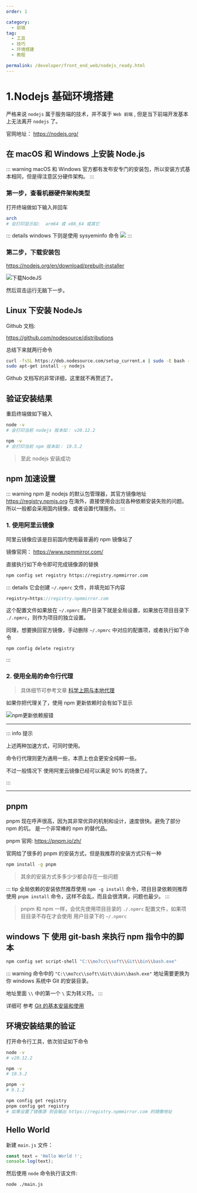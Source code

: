 ```yaml
---
order: 1

category:
  - 前端
tag:
  - 工具
  - 技巧
  - 环境搭建
  - 教程

permalink: /developer/front_end_web/nodejs_ready.html
---
```


# 1.Nodejs 基础环境搭建

严格来说 `nodejs` 属于服务端的技术，并不属于 `Web 前端` , 但是当下前端开发基本上无法离开 `nodejs` 了。

官网地址：
https://nodejs.org/

## 在 macOS 和 Windows 上安装 Node.js

::: warning
macOS 和 Windows 官方都有发布安专门的安装包，所以安装方式基本相同，但是得注意区分硬件架构。
:::

### 第一步，查看机器硬件架构类型

打开终端做如下输入并回车

```bash
arch
# 会打印显示如:  arm64 或 x86_64 或其它
```

::: details windows 下则是使用 sysyeminfo 命令
![](../image/sysyeminfo.png)
:::

### 第二步，下载安装包

https://nodejs.org/en/download/prebuilt-installer

![下载NodeJS](./image/download_nodejs.png)

然后双击运行无脑下一步。

## Linux 下安装 NodeJs

Github 文档:

https://github.com/nodesource/distributions

总结下来就两行命令

```bash
curl -fsSL https://deb.nodesource.com/setup_current.x | sudo -E bash -
sudo apt-get install -y nodejs
```

Github 文档写的非常详细，这里就不再赘述了。

## 验证安装结果

重启终端做如下输入

```bash
node -v
# 会打印当前 nodejs 版本如： v20.12.2

npm -v
# 会打印当前 npm 版本如： 10.5.2
```

> 至此 nodejs 安装成功

## npm 加速设置

::: warning
npm 是 nodejs 的默认包管理器，其官方镜像地址 <https://registry.npmjs.org> 在海外，直接使用会出现各种依赖安装失败的问题。
所以一般都会采用国内镜像，或者设置代理服务。
:::

### 1. 使用阿里云镜像

阿里云镜像应该是目前国内使用最普遍的 npm 镜像站了

镜像官网：
https://www.npmmirror.com/

直接执行如下命令即可完成镜像源的替换

```bash
npm config set registry https://registry.npmmirror.com
```

::: details
它会创建 `~/.npmrc` 文件，并填充如下内容

```js
registry=https://registry.npmmirror.com
```

这个配置文件如果放在 `~/.npmrc` 用户目录下就是全局设置，如果放在项目目录下 `./.npmrc`，则作为项目的独立设置。

同理，想要换回官方镜像，手动删除 `~/.npmrc` 中对应的配置项，或者执行如下命令

```bash
npm config delete registry
```

:::

### 2. 使用全局的命令行代理

> 具体细节可参考文章 [科学上网与本地代理](/tutorial/proxy_wall_ready.html)

如果你把代理关了，使用 npm 更新依赖时会有如下显示

![npm更新依赖报错](./image/npm_local_propxy.png)

---

::: info 提示

上述两种加速方式，可同时使用。

命令行代理则更为通用一些，本质上也会更安全纯粹一些。

不过一般情况下 使用阿里云镜像已经可以满足 90% 的场景了。

:::

---

## pnpm

pnpm 现在呼声很高，因为其非常优异的机制和设计，速度很快。避免了部分 npm 的坑。
是一个非常棒的 npm 的替代品。

pnpm 官网:
https://pnpm.io/zh/

官网给了很多的 pnpm 的安装方式，但是我推荐的安装方式只有一种

```bash
npm install -g pnpm
```

> 其余的安装方式多多少少都会存在一些问题

::: tip
全局依赖的安装依然推荐使用 `npm -g install` 命令，项目目录依赖则推荐使用 `pnpm install` 命令，这样不会乱，而且会很清爽，问题也最少。
:::

> pnpm 和 npm 一样，会优先使用项目目录的 `./.npmrc` 配置文件，如果项目目录不存在才会使用 用户目录下的 `~/.npmrc`

## windows 下 使用 git-bash 来执行 npm 指令中的脚本

```bash
npm config set script-shell "C:\\mo7cc\\soft\\Git\\bin\\bash.exe"

```

::: warning
命令中的 `"C:\\mo7cc\\soft\\Git\\bin\\bash.exe"` 地址需要更换为你 windows 系统中 Git 的安装目录。

地址里面 `\\` 中的第一个 `\` 实为转义符。
:::

详细可 参考 [Git 的基本安装和使用](../../tools/git/)

## 环境安装结果的验证

打开命令行工具，依次验证如下命令

```bash
node -v
# v20.12.2

npm -v
# 10.5.2

pnpm -v
# 9.1.2

npm config get registry
pnpm config get registry
# 如果设置了镜像源 则会输出 https://registry.npmmirror.com 的镜像地址

```

## Hello World

新建 `main.js` 文件：

```js title="./main.js"
const text = 'Hello World !';
console.log(text);
```

然后使用 `node` 命令执行该文件:

```bash
node ./main.js

```
